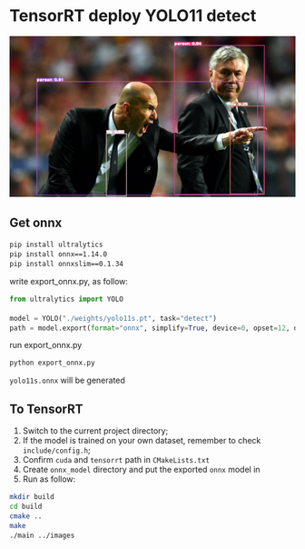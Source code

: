# TensorRT deploy YOLO11 detect

![_zidane](output/_zidane.jpg)

## Get onnx

```bash
pip install ultralytics
pip install onnx==1.14.0
pip install onnxslim==0.1.34
```

write export_onnx.py, as follow:

```python
from ultralytics import YOLO

model = YOLO("./weights/yolo11s.pt", task="detect")
path = model.export(format="onnx", simplify=True, device=0, opset=12, dynamic=False, imgsz=640)
```

run export_onnx.py

```bash
python export_onnx.py
```

`yolo11s.onnx` will be generated

## To TensorRT

1. Switch to the current project directory;
2. If the model is trained on your own dataset, remember to check `include/config.h`;
3. Confirm `cuda` and `tensorrt` path in  `CMakeLists.txt`
4. Create `onnx_model` directory and put the exported `onnx` model in
5. Run as follow:

```bash
mkdir build
cd build
cmake ..
make
./main ../images
```